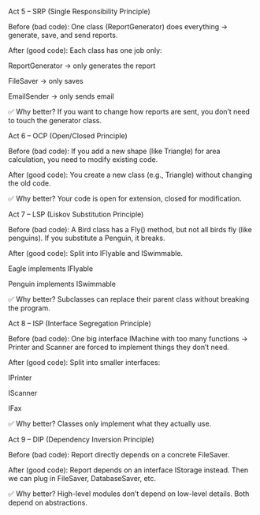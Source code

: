Act 5 – SRP (Single Responsibility Principle)

Before (bad code):
One class (ReportGenerator) does everything → generate, save, and send reports.

After (good code):
Each class has one job only:

ReportGenerator → only generates the report

FileSaver → only saves

EmailSender → only sends email

✅ Why better? If you want to change how reports are sent, you don’t need to touch the generator class.

Act 6 – OCP (Open/Closed Principle)

Before (bad code):
If you add a new shape (like Triangle) for area calculation, you need to modify existing code.

After (good code):
You create a new class (e.g., Triangle) without changing the old code.

✅ Why better? Your code is open for extension, closed for modification.

Act 7 – LSP (Liskov Substitution Principle)

Before (bad code):
A Bird class has a Fly() method, but not all birds fly (like penguins). If you substitute a Penguin, it breaks.

After (good code):
Split into IFlyable and ISwimmable.

Eagle implements IFlyable

Penguin implements ISwimmable

✅ Why better? Subclasses can replace their parent class without breaking the program.

Act 8 – ISP (Interface Segregation Principle)

Before (bad code):
One big interface IMachine with too many functions → Printer and Scanner are forced to implement things they don’t need.

After (good code):
Split into smaller interfaces:

IPrinter

IScanner

IFax

✅ Why better? Classes only implement what they actually use.

Act 9 – DIP (Dependency Inversion Principle)

Before (bad code):
Report directly depends on a concrete FileSaver.

After (good code):
Report depends on an interface IStorage instead. Then we can plug in FileSaver, DatabaseSaver, etc.

✅ Why better? High-level modules don’t depend on low-level details. Both depend on abstractions.

